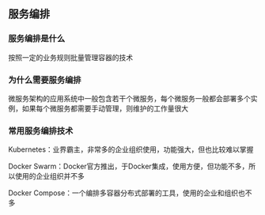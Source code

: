 ## 服务编排

### 服务编排是什么

按照一定的业务规则批量管理容器的技术

### 为什么需要服务编排

微服务架构的应用系统中一般包含若干个微服务，每个微服务一般都会部署多个实例，如果每个微服务都需要手动管理，则维护的工作量很大

### 常用服务编排技术

Kubernetes：业界霸主，非常多的企业组织使用，功能强大，但也比较难以掌握

Docker Swarm：Docker官方推出，于Docker集成，使用方便，但功能不多，所以使用的企业组织并不多

Docker Compose：一个编排多容器分布式部署的工具，使用的企业和组织也不多